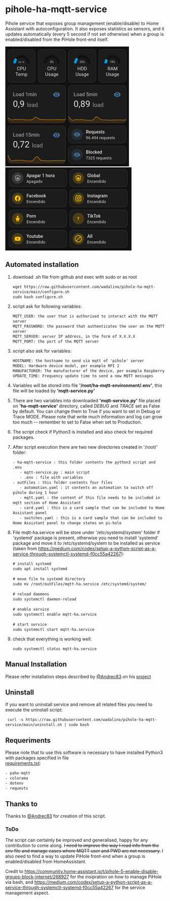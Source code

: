 # pihole-ha-mqtt-service
Pihole service that exposes group management (enable/disable) to Home Assistant with autoconfiguration.
It also exposes statistics as sensors, and it updates automatically (every 5 second if not set otherwise) when a group is enabled/disabled from the PiHole front-end itself.

![Parental control](https://github.com/wadalino/pihole-ha-mqtt-service/blob/main/card.png)
![Pihole reporting](https://github.com/wadalino/pihole-ha-mqtt-service/blob/main/card.switches.png)



## Automated installation
1) download .sh file from github and exec with sudo or as root
   ```
   wget https://raw.githubusercontent.com/wadalino/pihole-ha-mqtt-service/main/configure.sh
   sudo bash configure.sh
   ```
2) script ask for following variables:
   ```
   MQTT_USER: the user that is authorised to interact with the MQTT server
   MQTT_PASSWORD: the password that authenticates the user on the MQTT server
   MQTT_SERVER: server IP address, in the form of X.X.X.X
   MQTT_PORT: the port of the MQTT server
   ```
3) script also ask for variables:
   ```
   HOSTNAME: the hostname to send via mqtt of 'pihole' server
   MODEL: Hardware device model, per example RPI 2
   MANUFACTURER: The manufacturer of the device, per example Raspberry
   UPDATE_TIME: Frequency update time to send a new MQTT messages
   ```  
   
4) Variables will be stored into file **'/root/ha-mqtt-environment/.env'**, this file will be loaded by **'mqtt-service.py'**  
  
  
5) There are two variables into downloaded **'mqtt-service.py'** file placed on **'ha-mqtt-service'** directory, called *DEBUG* and *TRACE* set as False by default. You can change them to True if you want to set in Debug or Trace MODE. Please note that write much information and log can grow too much -- remember to set to False when set to Production.  
 
  
6) The script check if Python3 is installed and also check for required packages.


7) After script execution there are two new directories created in '/root/' folder:
   ```
   - ha-mqtt-service : this folder contents the python3 script and .env
      - mqtt-service.py : main script
      - .env : file with variables 
   - outFiles : this folder contents four files
      - automation.yaml : it contents an automation to switch off pihole during 1 hour
      - mqtt.yaml : the content of this file needs to be included in mqtt section of Home Assistant
      - card.yaml : this is a card sample that can be included to Home Assistant panel
      - switches.yaml : this is a card sample that can be included to Home Assistant panel to change states on pi-hole
   ```
   

8) File mqtt-ha.service will be store under '/etc/systemd/system' folder if 'systemd' package is present, otherwise you need to install 'systemd' package and move it to /etc/systemd/system to be installed as service (taken from https://medium.com/codex/setup-a-python-script-as-a-service-through-systemctl-systemd-f0cc55a42267):
   ```
   # install systemd
   sudo apt install systemd
   
   # move file to systemd directory 
   sudo mv /root/outFiles/mqtt-ha.service /etc/systemd/system/
   
   # reload daemons
   sudo systemctl daemon-reload
   
   # enable service
   sudo systemctl enable mqtt-ha.service
   
   # start service
   sudo systemctl start mqtt-ha.service
   ```
9) check that everything is working well:
    ```
    sudo systemctl status mqtt-ha.service
    ```
## Manual Installation

Please refer installation steps described by [@Andrec83](https://github.com/Andrec83) on his [project](https://github.com/Andrec83/pihole-ha-mqtt-service)  

## Uninstall

If you want to uninstall service and remove all related files you need to execute the uninstall script:  
   ```
    curl -s https://raw.githubusercontent.com/wadalino/pihole-ha-mqtt-service/main/uninstall.sh | sudo bash
   ```   


## Requeriments
Please note that to use this software is necessary to have installed Python3 with packages specified in file  
[requirements.txt](https://raw.githubusercontent.com/wadalino/pihole-ha-mqtt-service/refs/heads/main/requirements.txt):
  ```
- paho-mqtt
- colorama
- dotenv
- requests
  ```

## Thanks to 
Thanks to [@Andrec83](https://github.com/Andrec83) for creation of this script.

### ToDo
The script can certainly be improved and generalised, happy for any contribution to come along. 
~~I need to improve the way I read info from the env file and manage cases where MQTT user and PWD are not necessary.~~ 
I also need to find a way to update PiHole front-end when a group is enabled/disabled from HomeAssistant.

Credit to https://community.home-assistant.io/t/pihole-5-enable-disable-groups-block-internet/268927 for the insipration on how to manage PiHole via bash, 
and https://medium.com/codex/setup-a-python-script-as-a-service-through-systemctl-systemd-f0cc55a42267 for the service management aspect. 
   
   

